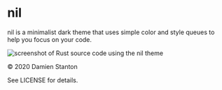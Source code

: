 # nil

nil is a minimalist dark theme that uses simple color and style queues to help you focus on your code.

![screenshot of Rust source code using the nil theme](https://f001.backblazeb2.com/file/dks-public/nil_screenshot.png)

© 2020 Damien Stanton

See LICENSE for details.

